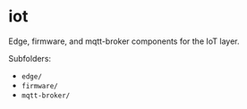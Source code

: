 # iot

Edge, firmware, and mqtt-broker components for the IoT layer.

Subfolders:
- `edge/`
- `firmware/`
- `mqtt-broker/`
